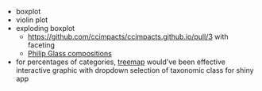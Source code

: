 

- boxplot
- violin plot
- exploding boxplot
  - <https://github.com/ccimpacts/ccimpacts.github.io/pull/3> with faceting
  -  [Philip Glass compositions](http://www.r-bloggers.com/philip-glass-composition-and-exploding-boxplot/)
- for percentages of categories, [treemap](http://www.buildingwidgets.com/blog/2015/7/17/week-28-d3treer) would've been effective interactive graphic with dropdown selection of taxonomic class for shiny app